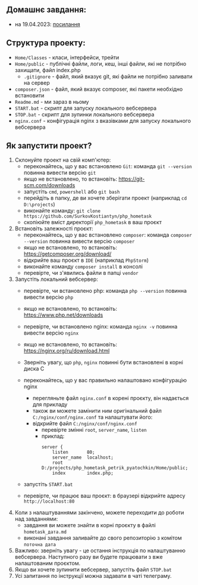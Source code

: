 ## Домашнє завдання:
- на 19.04.2023: [посилання](https://github.com/SurkovKostiantyn/php_hometask/blob/main/hometask_19_04_2023.md)

## Структура проекту:
- `Home/Classes` - класи, інтерфейси, трейти
- `Home/public` - публічні файли, логи, кеш, інші файли, які не потрібно захищати, файл index.php
  - `.gitignore` - файл, який вказує git, які файли не потрібно заливати на сервер
- `composer.json` - файл, який вказує composer, які пакети необхідно встановити
- `Readme.md` - ми зараз в ньому
- `START.bat` - скрипт для запуску локального вебсервера
- `STOP.bat` - скрипт для зупинки локального вебсервера
- `nginx.conf` - конфігурація nginx з вказівками для запуску локального вебсервера

## Як запустити проект?
1. Склонуйте проект на свій комп'ютер:
   - переконайтесь, що у вас встановлено `Git`: команда `git --version` повинна вивести версію `git`
   - якщо не встановлено, то встановіть: https://git-scm.com/downloads
   - запустіть `cmd`, `powershell` або `git bash`
   - перейдіть в папку, де ви хочете зберігати проект (наприклад `cd D:\projects`)
   - виконайте команду: `git clone https://github.com/SurkovKostiantyn/php_hometask`
   - скопіюйте вміст директорії `php_hometask` в ваш проєкт
2. Встановіть залежності проєкт:
   - переконайтесь, що у вас встановлено `composer`: команда `composer --version` повинна вивести версію `composer`
   - якщо не встановлено, то встановіть: https://getcomposer.org/download/
   - відкрийте ваш проєкт в `IDE` (наприклад `PhpStorm`)
   - виконайте команду `composer install` в консолі
   - перевірте, чи з'явились файли в папці `vendor`
3. Запустіть локальний вебсервер:
   - перевірте, чи встановлено php: команда `php --version` повинна вивести версію `php`
   - якщо не встановлено, то встановіть: https://www.php.net/downloads
   - перевірте, чи встановлено nginx: команда `nginx -v` повинна вивести версію `nginx`
   - якщо не встановлено, то встановіть: https://nginx.org/ru/download.html
   - Зверніть увагу, що `php`, `nginx` повинні бути встановлені в корні диска С
   - переконайтесь, що у вас правильно налаштовано конфігурацію nginx
     - перегляньте файл `nginx.conf` в корені проєкту, він надається для прикладу
     - також ви можете замінити ним оригінальний файл `C:/nginx/conf/nginx.conf` та налаштувати його:
     - відкрийте файл `C:/nginx/conf/nginx.conf`
       - перевірте змінні `root`, `server_name`, `listen`
       - приклад:
         ```
         server {
             listen       80;
             server_name  localhost;
             root         D:/projects/php_hometask_petrik_pyatochkin/Home/public;
             index        index.php;
         ```

   - запустіть `START.bat`
   - перевірте, чи працює ваш проєкт: в браузері відкрийте адресу `http://localhost:80`
4. Коли з налаштуваннями закінчено, можете переходити до роботи над завданнями:
   - завдання ви можете знайти в корні проєкту в файлі `hometask_дата.md`
   - виконані завдання заливайте до свого репозиторію з комітом `поточна дата`
5. Важливо: зверніть увагу - це остання інструкція по налаштуванню вебсервера. Наступного разу ви будете працювати з вже налаштованим проєктом.
6. Якщо ви хочете зупинити вебсервер, запустіть файл `STOP.bat`
7. Усі запитання по інструкції можна задавати в чаті телеграму.
